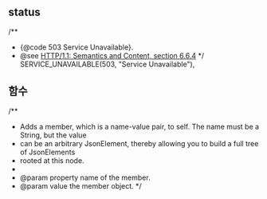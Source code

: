 ## status

/**
 * {@code 503 Service Unavailable}.
 * @see <a href="http://tools.ietf.org/html/rfc7231#section-6.6.4">HTTP/1.1: Semantics and Content, section 6.6.4</a>
 */
SERVICE_UNAVAILABLE(503, "Service Unavailable"),



## 함수

/**
 * Adds a member, which is a name-value pair, to self. The name must be a String, but the value
 * can be an arbitrary JsonElement, thereby allowing you to build a full tree of JsonElements
 * rooted at this node.
 *
 * @param property name of the member.
 * @param value the member object.
 */
